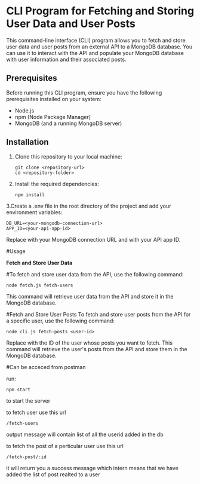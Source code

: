 # CLI Program for Fetching and Storing User Data and User Posts

This command-line interface (CLI) program allows you to fetch and store user data and user posts from an external API to a MongoDB database. You can use it to interact with the API and populate your MongoDB database with user information and their associated posts.

## Prerequisites

Before running this CLI program, ensure you have the following prerequisites installed on your system:

- Node.js
- npm (Node Package Manager)
- MongoDB (and a running MongoDB server)

## Installation

1. Clone this repository to your local machine:

   ```shell
   git clone <repository-url>
   cd <repository-folder>
2. Install the required dependencies:

    ```shell
    npm install
    ```
3.Create a .env file in the root directory of the project and add your environment variables:
```shell
DB_URL=<your-mongodb-connection-url>
APP_ID=<your-api-app-id>

```
Replace <your-mongodb-connection-url> with your MongoDB connection URL and <your-api-app-id> with your API app ID.

#Usage

<strong>Fetch and Store User Data</strong>

#To fetch and store user data from the API, use the following command:

```shell
node fetch.js fetch-users

```
This command will retrieve user data from the API and store it in the MongoDB database.

#Fetch and Store User Posts
To fetch and store user posts from the API for a specific user, use the following command:
```
node cli.js fetch-posts <user-id>
```
Replace <user-id> with the ID of the user whose posts you want to fetch. This command will retrieve the user's posts from the API and store them in the MongoDB database.

#Can be acceced from postman

run:
```
npm start
```
to start the server

to fetch user use this url

```
/fetch-users
```
output message will contain list of all the userid added in the db

to fetch the post of a perticular user use this url

```
/fetch-post/:id
```

it will return you a success message which intern means that we have added the list of post realted to a user